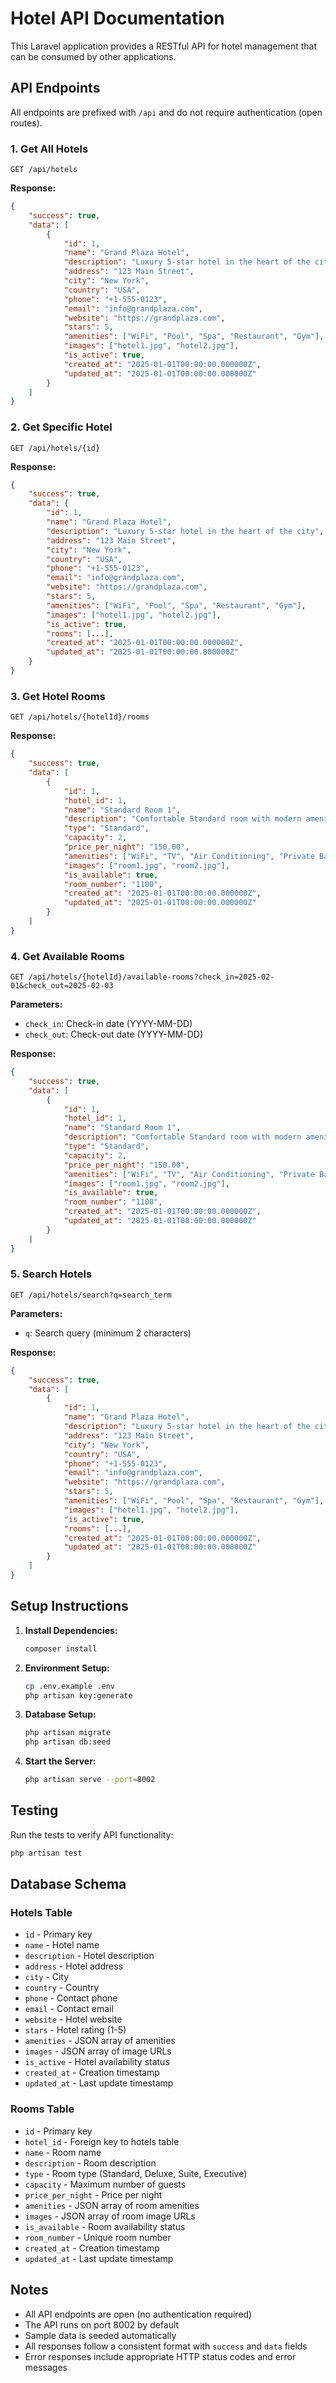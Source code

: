 # Hotel API Documentation

This Laravel application provides a RESTful API for hotel management that can be consumed by other applications.

## API Endpoints

All endpoints are prefixed with `/api` and do not require authentication (open routes).

### 1. Get All Hotels
```
GET /api/hotels
```

**Response:**
```json
{
    "success": true,
    "data": [
        {
            "id": 1,
            "name": "Grand Plaza Hotel",
            "description": "Luxury 5-star hotel in the heart of the city",
            "address": "123 Main Street",
            "city": "New York",
            "country": "USA",
            "phone": "+1-555-0123",
            "email": "info@grandplaza.com",
            "website": "https://grandplaza.com",
            "stars": 5,
            "amenities": ["WiFi", "Pool", "Spa", "Restaurant", "Gym"],
            "images": ["hotel1.jpg", "hotel2.jpg"],
            "is_active": true,
            "created_at": "2025-01-01T00:00:00.000000Z",
            "updated_at": "2025-01-01T00:00:00.000000Z"
        }
    ]
}
```

### 2. Get Specific Hotel
```
GET /api/hotels/{id}
```

**Response:**
```json
{
    "success": true,
    "data": {
        "id": 1,
        "name": "Grand Plaza Hotel",
        "description": "Luxury 5-star hotel in the heart of the city",
        "address": "123 Main Street",
        "city": "New York",
        "country": "USA",
        "phone": "+1-555-0123",
        "email": "info@grandplaza.com",
        "website": "https://grandplaza.com",
        "stars": 5,
        "amenities": ["WiFi", "Pool", "Spa", "Restaurant", "Gym"],
        "images": ["hotel1.jpg", "hotel2.jpg"],
        "is_active": true,
        "rooms": [...],
        "created_at": "2025-01-01T00:00:00.000000Z",
        "updated_at": "2025-01-01T00:00:00.000000Z"
    }
}
```

### 3. Get Hotel Rooms
```
GET /api/hotels/{hotelId}/rooms
```

**Response:**
```json
{
    "success": true,
    "data": [
        {
            "id": 1,
            "hotel_id": 1,
            "name": "Standard Room 1",
            "description": "Comfortable Standard room with modern amenities",
            "type": "Standard",
            "capacity": 2,
            "price_per_night": "150.00",
            "amenities": ["WiFi", "TV", "Air Conditioning", "Private Bathroom"],
            "images": ["room1.jpg", "room2.jpg"],
            "is_available": true,
            "room_number": "1100",
            "created_at": "2025-01-01T00:00:00.000000Z",
            "updated_at": "2025-01-01T00:00:00.000000Z"
        }
    ]
}
```

### 4. Get Available Rooms
```
GET /api/hotels/{hotelId}/available-rooms?check_in=2025-02-01&check_out=2025-02-03
```

**Parameters:**
- `check_in`: Check-in date (YYYY-MM-DD)
- `check_out`: Check-out date (YYYY-MM-DD)

**Response:**
```json
{
    "success": true,
    "data": [
        {
            "id": 1,
            "hotel_id": 1,
            "name": "Standard Room 1",
            "description": "Comfortable Standard room with modern amenities",
            "type": "Standard",
            "capacity": 2,
            "price_per_night": "150.00",
            "amenities": ["WiFi", "TV", "Air Conditioning", "Private Bathroom"],
            "images": ["room1.jpg", "room2.jpg"],
            "is_available": true,
            "room_number": "1100",
            "created_at": "2025-01-01T00:00:00.000000Z",
            "updated_at": "2025-01-01T00:00:00.000000Z"
        }
    ]
}
```

### 5. Search Hotels
```
GET /api/hotels/search?q=search_term
```

**Parameters:**
- `q`: Search query (minimum 2 characters)

**Response:**
```json
{
    "success": true,
    "data": [
        {
            "id": 1,
            "name": "Grand Plaza Hotel",
            "description": "Luxury 5-star hotel in the heart of the city",
            "address": "123 Main Street",
            "city": "New York",
            "country": "USA",
            "phone": "+1-555-0123",
            "email": "info@grandplaza.com",
            "website": "https://grandplaza.com",
            "stars": 5,
            "amenities": ["WiFi", "Pool", "Spa", "Restaurant", "Gym"],
            "images": ["hotel1.jpg", "hotel2.jpg"],
            "is_active": true,
            "rooms": [...],
            "created_at": "2025-01-01T00:00:00.000000Z",
            "updated_at": "2025-01-01T00:00:00.000000Z"
        }
    ]
}
```

## Setup Instructions

1. **Install Dependencies:**
   ```bash
   composer install
   ```

2. **Environment Setup:**
   ```bash
   cp .env.example .env
   php artisan key:generate
   ```

3. **Database Setup:**
   ```bash
   php artisan migrate
   php artisan db:seed
   ```

4. **Start the Server:**
   ```bash
   php artisan serve --port=8002
   ```

## Testing

Run the tests to verify API functionality:
```bash
php artisan test
```

## Database Schema

### Hotels Table
- `id` - Primary key
- `name` - Hotel name
- `description` - Hotel description
- `address` - Hotel address
- `city` - City
- `country` - Country
- `phone` - Contact phone
- `email` - Contact email
- `website` - Hotel website
- `stars` - Hotel rating (1-5)
- `amenities` - JSON array of amenities
- `images` - JSON array of image URLs
- `is_active` - Hotel availability status
- `created_at` - Creation timestamp
- `updated_at` - Last update timestamp

### Rooms Table
- `id` - Primary key
- `hotel_id` - Foreign key to hotels table
- `name` - Room name
- `description` - Room description
- `type` - Room type (Standard, Deluxe, Suite, Executive)
- `capacity` - Maximum number of guests
- `price_per_night` - Price per night
- `amenities` - JSON array of room amenities
- `images` - JSON array of room image URLs
- `is_available` - Room availability status
- `room_number` - Unique room number
- `created_at` - Creation timestamp
- `updated_at` - Last update timestamp

## Notes

- All API endpoints are open (no authentication required)
- The API runs on port 8002 by default
- Sample data is seeded automatically
- All responses follow a consistent format with `success` and `data` fields
- Error responses include appropriate HTTP status codes and error messages
